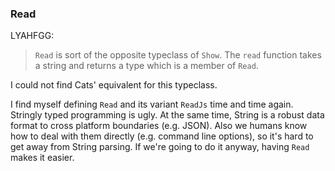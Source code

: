 
### Read

LYAHFGG:

> `Read` is sort of the opposite typeclass of `Show`. The `read` function takes a string and returns a type which is a member of `Read`.

I could not find Cats' equivalent for this typeclass.

I find myself defining `Read` and its variant `ReadJs` time and time again.
Stringly typed programming is ugly.
At the same time, String is a robust data format to cross platform boundaries (e.g. JSON).
Also we humans know how to deal with them directly (e.g. command line options),
so it's hard to get away from String parsing.
If we're going to do it anyway, having `Read` makes it easier.
